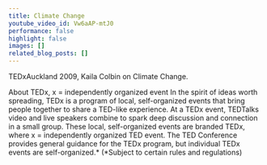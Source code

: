```yaml
---
title: Climate Change
youtube_video_id: Vw6aAP-mtJ0
performance: false
highlight: false
images: []
related_blog_posts: []
---
```


TEDxAuckland 2009, Kaila Colbin on Climate Change.

About TEDx, x = independently organized event
In the spirit of ideas worth spreading, TEDx is a program of local, self-organized events that bring people together to share a TED-like experience. At a TEDx event, TEDTalks video and live speakers combine to spark deep discussion and connection in a small group. These local, self-organized events are branded TEDx, where x = independently organized TED event. The TED Conference provides general guidance for the TEDx program, but individual TEDx events are self-organized.* (*Subject to certain rules and regulations)
